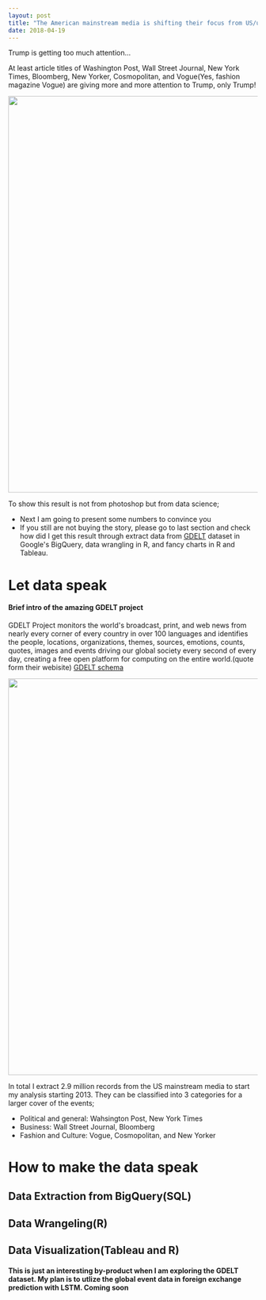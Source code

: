 ```yaml
---
layout: post
title: "The American mainstream media is shifting their focus from US/us to Trump"
date: 2018-04-19
---
```


Trump is getting too much attention... 

At least article titles of Washington Post, Wall Street Journal, New York Times, Bloomberg, New Yorker, Cosmopolitan, and Vogue(Yes, fashion magazine Vogue) are giving more and more attention to Trump, only Trump! 

<img src="https://elodielu.github.io/picture/wordcloud.png" width = "800">

To show this result is not from photoshop but from data science;
* Next I am going to present some numbers to convince you 
* If you still are not buying the story, please go to last section and check how did I get this result through extract data from [GDELT](https://www.gdeltproject.org/) dataset in Google's BigQuery, data wrangling in R, and fancy charts in R and Tableau.


# Let data speak

#### Brief intro of the amazing GDELT project

GDELT Project monitors the world's broadcast, print, and web news from nearly every corner of every country in over 100 languages and identifies the people, locations, organizations, themes, sources, emotions, counts, quotes, images and events driving our global society every second of every day, creating a free open platform for computing on the entire world.(quote form their webisite) [GDELT schema](https://elodielu.github.io/material/megadata.pdf)

<img src="https://elodielu.github.io/picture/data_source.png" width = "800">

In total I extract 2.9 million records from the US mainstream media to start my analysis starting 2013. They can be classified into 3 categories for a larger cover of the events;
* Political and general: Wahsington Post, New York Times
* Business: Wall Street Journal, Bloomberg
* Fashion and Culture: Vogue, Cosmopolitan, and New Yorker

# How to make the data speak
## Data Extraction from BigQuery(SQL)

## Data Wrangeling(R)

## Data Visualization(Tableau and R)

#### This is just an interesting by-product when I am exploring the GDELT dataset. My plan is to utlize the global event data in foreign exchange prediction with LSTM. Coming soon

